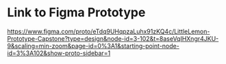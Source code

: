 # Link to Figma Prototype

https://www.figma.com/proto/eTdq9UHqpzaLuhx91zKQ4c/LittleLemon-Prototype-Capstone?type=design&node-id=3-102&t=8aseVqIHXngr4JKU-9&scaling=min-zoom&page-id=0%3A1&starting-point-node-id=3%3A102&show-proto-sidebar=1